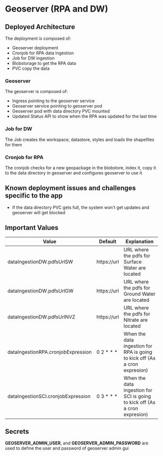 # Geoserver (RPA and DW)
## Deployed Architecture
The deployment is composed of:
- Geoserver deployment
- Cronjob for RPA data ingestion
- Job for DW ingestion
- Blobstorage to get the RPA data
- PVC copy the data
### Geoserver
The geoserver is composed of:
- Ingress pointing to the geoserver service
- Geoserver service pointing to geoserver pod
- Geoserver pod with data directory PVC mounted
- Updated Status API to show when the RPA was updated for the last time
### Job for DW
The Job creates the workspace, datastore, styles and loads the shapefiles for them
### Cronjob for RPA
The cronjob checks for a new geopackage in the blobstore, index it, copy it to the data directory in geoserver and configures geoserver to use it
## Known deployment issues and challenges specific to the app
- If the data directory PVC gets full, the system won't get updates and geoserver will get blocked
## Important Values 
|  Value | Default  | Explanation  |
|---|---|---|
| dataIngestionDW.pdfsUrlSW | https://url | URL where the pdfs for Surface Water are located  |
| dataIngestionDW.pdfsUrlGW | https://url | URL where the pdfs for Ground Water are located  |
| dataIngestionDW.pdfsUrlNVZ | https://url | URL where the pdfs for Nitrate are located  |
| dataIngestionRPA.cronjobExpression | 0 2 * * *| When the data ingestion for RPA is going to kick off (As a cron expresion) |
| dataIngestionSCI.cronjobExpression | 0 3 * * * | When the data ingestion for SCI is going to kick off (As a cron expresion) |
## Secrets
**GEOSERVER_ADMIN_USER**, and **GEOSERVER_ADMIN_PASSWORD** are used to define the user and password of geoserver admin gui